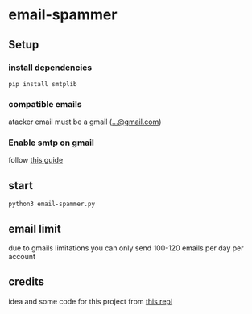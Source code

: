 # email-spammer

## Setup

### install dependencies  
`pip install smtplib`  

### compatible emails  
atacker email must be a gmail (...@gmail.com)  

### Enable smtp on gmail
follow [this guide](https://help.accredible.com/smtp-setup-in-gmail-inbox)  

## start  
`python3 email-spammer.py`  

## email limit 
due to gmails limitations you can only send 100-120 emails per day per account

## credits 
idea and some code for this project from [this repl](https://dev.to/c00lhawk607/simple-python-email-spammer-1bi7)
